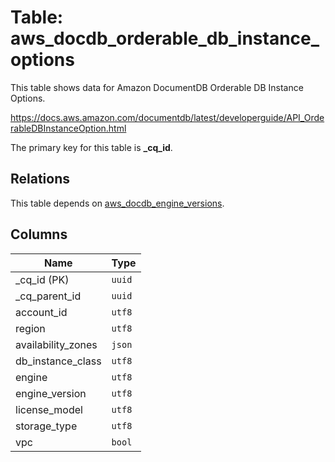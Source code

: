 # Table: aws_docdb_orderable_db_instance_options

This table shows data for Amazon DocumentDB Orderable DB Instance Options.

https://docs.aws.amazon.com/documentdb/latest/developerguide/API_OrderableDBInstanceOption.html

The primary key for this table is **_cq_id**.

## Relations

This table depends on [aws_docdb_engine_versions](aws_docdb_engine_versions.md).

## Columns

| Name          | Type          |
| ------------- | ------------- |
|_cq_id (PK)|`uuid`|
|_cq_parent_id|`uuid`|
|account_id|`utf8`|
|region|`utf8`|
|availability_zones|`json`|
|db_instance_class|`utf8`|
|engine|`utf8`|
|engine_version|`utf8`|
|license_model|`utf8`|
|storage_type|`utf8`|
|vpc|`bool`|